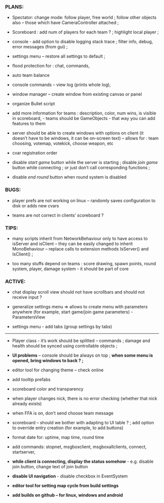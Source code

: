 
### PLANS:

- Spectator: change mode: follow player, free world ; follow other objects also – those which have CameraController attached ;

- Scoreboard : add num of players for each team ? ; highlight local player ;

- console - add option to disable logging stack trace ; filter info, debug, error messages (from gui) ;

- settings menu – restore all settings to default ; 

- flood protection for : chat, commands, 

- auto team balance

- console commands – view log (prints whole log), 

- window manager – create window from existing canvas or panel

- organize Bullet script

- add more information for teams : description, color, num wins, is visible in scoreboard, - teams should be GameObjects - that way you can add features to them

- server should be able to create windows with options on client (it doesn’t have to be windows, it can be on-screen text) – allows for : team choosing, votemap, votekick, choose weapon, etc

- cvar registration order

- disable *start game* button while the server is starting ; disable *join game* button while connecting ; or just don’t call corresponding functions ;

- disable *end round* button when round system is disabled


### BUGS:

- player prefs are not working on linux – randomly saves configuration to disk or adds new cvars

- teams are not correct in clients’ scoreboard ?


### TIPS:

- many scripts inherit from NetworkBehaviour only to have access to isServer and isClient – they can be easily changed to inherit MonoBehaviour – replace calls to extension methods IsServer() and IsClient() ;

- too many stuffs depend on teams : score drawing, spawn points, round system, player, damage system - it should be part of core


### ACTIVE:

- chat display scroll view should not have scrollbars and should not receive input ?

- generalize settings menu => allows to create menu with parameters anywhere (for example, start game/join game parameters) - ParametersView

- settings menu - add tabs (group settings by tabs)

***

- Player class - it’s work should be splitted – commands ; damage and health should be synced using controllable objects ;

- **UI problems** – console should be always on top ; **when some menu is opened, bring windows to back ? ;**

- editor tool for changing theme – check online

- add tooltip prefabs

- scoreboard color and transparency

- when player changes nick, there is no error checking (whether that nick already exists)

- when FFA is on, don’t send choose team message

- scoreboard – should we bother with adapting to UI table ? ; add option to override entry creation (for example, to add buttons)

- format date for: uptime, map time, round time

- add commands: stopnet, msgboxclient, msgboxallclients, connect, startserver, 

- **while client is connecting, display the status somehow** - e.g. disable join button, change text of join button

- **disable UI navigation** - disable checkbox in EventSystem

- **editor tool for setting map cycle from build settings**

- **add builds on github – for linux, windows and android**






